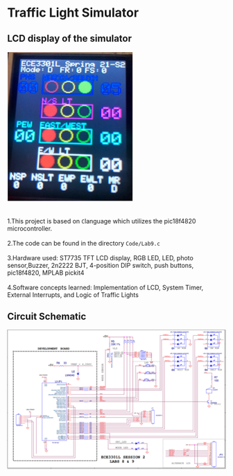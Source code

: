 # Traffic Light Simulator
## LCD display of the simulator
![](Code/trafficlights.PNG)

<br/>1.This project is based on ```C```language which utilizes the pic18f4820 microcontroller.  </br>
<br/>2.The code can be found in the directory ```Code/Lab9.c``` </br>
<br/>3.Hardware used: ST7735 TFT LCD display, RGB LED, LED, photo sensor,Buzzer, 2n2222 BJT, 4-position DIP switch, push buttons, pic18f4820, MPLAB pickit4       </br>
<br/>4.Software concepts learned: Implementation of LCD, System Timer, External Interrupts, and Logic of Traffic Lights

## Circuit Schematic
![](Code/trafficschem.PNG)
